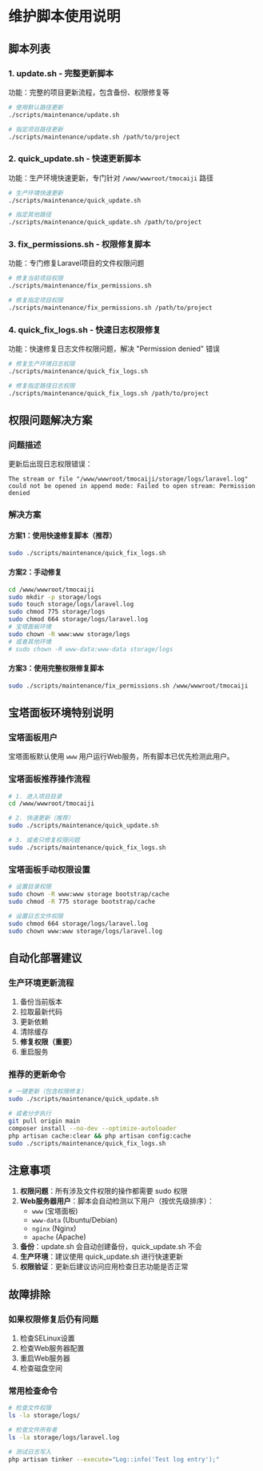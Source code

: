 # 维护脚本使用说明

## 脚本列表

### 1. update.sh - 完整更新脚本
功能：完整的项目更新流程，包含备份、权限修复等
```bash
# 使用默认路径更新
./scripts/maintenance/update.sh

# 指定项目路径更新
./scripts/maintenance/update.sh /path/to/project
```

### 2. quick_update.sh - 快速更新脚本
功能：生产环境快速更新，专门针对 `/www/wwwroot/tmocaiji` 路径
```bash
# 生产环境快速更新
./scripts/maintenance/quick_update.sh

# 指定其他路径
./scripts/maintenance/quick_update.sh /path/to/project
```

### 3. fix_permissions.sh - 权限修复脚本
功能：专门修复Laravel项目的文件权限问题
```bash
# 修复当前项目权限
./scripts/maintenance/fix_permissions.sh

# 修复指定项目权限
./scripts/maintenance/fix_permissions.sh /path/to/project
```

### 4. quick_fix_logs.sh - 快速日志权限修复
功能：快速修复日志文件权限问题，解决 "Permission denied" 错误
```bash
# 修复生产环境日志权限
./scripts/maintenance/quick_fix_logs.sh

# 修复指定路径日志权限
./scripts/maintenance/quick_fix_logs.sh /path/to/project
```

## 权限问题解决方案

### 问题描述
更新后出现日志权限错误：
```
The stream or file "/www/wwwroot/tmocaiji/storage/logs/laravel.log" could not be opened in append mode: Failed to open stream: Permission denied
```

### 解决方案

#### 方案1：使用快速修复脚本（推荐）
```bash
sudo ./scripts/maintenance/quick_fix_logs.sh
```

#### 方案2：手动修复
```bash
cd /www/wwwroot/tmocaiji
sudo mkdir -p storage/logs
sudo touch storage/logs/laravel.log
sudo chmod 775 storage/logs
sudo chmod 664 storage/logs/laravel.log
# 宝塔面板环境
sudo chown -R www:www storage/logs
# 或者其他环境
# sudo chown -R www-data:www-data storage/logs
```

#### 方案3：使用完整权限修复脚本
```bash
sudo ./scripts/maintenance/fix_permissions.sh /www/wwwroot/tmocaiji
```

## 宝塔面板环境特别说明

### 宝塔面板用户
宝塔面板默认使用 `www` 用户运行Web服务，所有脚本已优先检测此用户。

### 宝塔面板推荐操作流程
```bash
# 1. 进入项目目录
cd /www/wwwroot/tmocaiji

# 2. 快速更新（推荐）
sudo ./scripts/maintenance/quick_update.sh

# 3. 或者只修复权限问题
sudo ./scripts/maintenance/quick_fix_logs.sh
```

### 宝塔面板手动权限设置
```bash
# 设置目录权限
sudo chown -R www:www storage bootstrap/cache
sudo chmod -R 775 storage bootstrap/cache

# 设置日志文件权限
sudo chmod 664 storage/logs/laravel.log
sudo chown www:www storage/logs/laravel.log
```

## 自动化部署建议

### 生产环境更新流程
1. 备份当前版本
2. 拉取最新代码
3. 更新依赖
4. 清除缓存
5. **修复权限（重要）**
6. 重启服务

### 推荐的更新命令
```bash
# 一键更新（包含权限修复）
sudo ./scripts/maintenance/quick_update.sh

# 或者分步执行
git pull origin main
composer install --no-dev --optimize-autoloader
php artisan cache:clear && php artisan config:cache
sudo ./scripts/maintenance/quick_fix_logs.sh
```

## 注意事项

1. **权限问题**：所有涉及文件权限的操作都需要 sudo 权限
2. **Web服务器用户**：脚本会自动检测以下用户（按优先级排序）：
   - `www` (宝塔面板)
   - `www-data` (Ubuntu/Debian)
   - `nginx` (Nginx)
   - `apache` (Apache)
3. **备份**：update.sh 会自动创建备份，quick_update.sh 不会
4. **生产环境**：建议使用 quick_update.sh 进行快速更新
5. **权限验证**：更新后建议访问应用检查日志功能是否正常

## 故障排除

### 如果权限修复后仍有问题
1. 检查SELinux设置
2. 检查Web服务器配置
3. 重启Web服务器
4. 检查磁盘空间

### 常用检查命令
```bash
# 检查文件权限
ls -la storage/logs/

# 检查文件所有者
ls -la storage/logs/laravel.log

# 测试日志写入
php artisan tinker --execute="Log::info('Test log entry');"